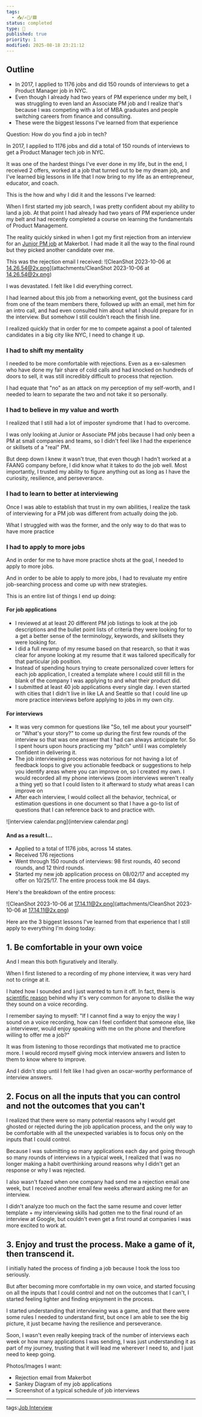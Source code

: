 ```yaml
---
tags:
  - 📥️/✍🏻/🟩
status: completed
type: 🌈
published: true
priority: 1
modified: 2025-08-18 23:21:12
---
```


## Outline
- In 2017, I applied to 1176 jobs and did 150 rounds of interviews to get a Product Manager job in NYC. 
- Even though I already had two years of PM experience under my belt, I was struggling to even land an Associate PM job and I realize that's because I was competing with a lot of MBA graduates and people switching careers from finance and consulting.
- These were the biggest lessons I've learned from that experience 


Question: How do you find a job in tech?


In 2017, I applied to 1176 jobs and did a total of 150 rounds of interviews to get a Product Manager tech job in NYC. 

It was one of the hardest things I've ever done in my life, but in the end, I received 2 offers, worked at a job that turned out to be my dream job, and I've learned big lessons in life that I now bring to my life as an entrepreneur, educator, and coach. 

This is the how and why I did it and the lessons I've learned:

When I first started my job search, I was pretty confident about my ability to land a job. At that point I had already had two years of PM experience under my belt and had recently completed a course on learning the fundamentals of Product Management. 

The reality quickly sinked in when I got my first rejection from an interview for an [Junior PM job](https://www.linkedin.com/jobs/view/302558695/) at Makerbot. I had made it all the way to the final round but they picked another candidate over me. 

This was the rejection email I received:
![CleanShot 2023-10-06 at 14.26.54@2x.png](attachments/CleanShot 2023-10-06 at 14.26.54@2x.png)

I was devastated. I felt like I did everything correct. 

I had learned about this job from a networking event, got the business card from one of the team members there, followed up with an email, met him for an intro call, and had even consulted him about what I should prepare for in the interview. But somehow I still couldn't reach the finish line.

I realized quickly that in order for me to compete against a pool of talented candidates in a big city like NYC, I need to change it up.

### I had to shift my mentality

I needed to be more comfortable with rejections. Even as a ex-salesmen who have done my fair share of cold calls and had knocked on hundreds of doors to sell, it was still incredibly difficult to process that rejection. 

I had equate that "no" as an attack on my perception of my self-worth, and I needed to learn to separate the two and not take it so personally. 

### I had to believe in my value and worth

I realized that I still had a lot of imposter syndrome that I had to overcome. 

I was only looking at Junior or Associate PM jobs because I had only been a PM at small companies and teams, so I didn't feel like I had the experience or skillsets of a "real" PM.

But deep down I knew it wasn't true, that even though I hadn't worked at a FAANG company before, I did know what it takes to do the job well. Most importantly, I trusted my ability to figure anything out as long as I have the curiosity, resilience, and perseverance.

### I had to learn to better at interviewing

Once I was able to establish that trust in my own abilities, I realize the task of interviewing for a PM job was different from actually doing the job. 

What I struggled with was the former, and the only way to do that was to have more practice

### I had to apply to more jobs

And in order for me to have more practice shots at the goal, I needed to apply to more jobs. 

And in order to be able to apply to more jobs, I had to revaluate my entire job-searching process and come up with new strategies.


This is an entire list of things I end up doing:

#### For job applications
- I reviewed at at least 20 different PM job listings to look at the job descriptions and the bullet point lists of criteria they were looking for to a get a better sense of the terminology, keywords, and skillsets they were looking for.
- I did a full revamp of my resume based on that research, so that it was clear for anyone looking at my resume that it was tailored specifically for that particular job position.
- Instead of spending hours trying to create personalized cover letters for each job application, I created a template where I could still fill in the blank of the company I was applying to and what their product did.
- I submitted at least 40 job applications every single day. I even started with cities that I didn't live in like LA and Seattle so that I could line up more practice interviews before applying to jobs in my own city.

#### For interviews
- It was very common for questions like "So, tell me about your yourself" or "What's your story?" to come up during the first few rounds of the interview so that was one answer that I had can always anticipate for. So I spent hours upon hours practicing my "pitch" until I was completely confident in delivering it.
- The job interviewing process was notorious for not having a lot of feedback loops to give you actionable feedback or suggestions to help you identify areas where you can improve on, so I created my own. I would recorded all my phone interviews (zoom interviews weren't really a thing yet) so that I could listen to it afterward to study what areas I can improve on
- After each interview, I would collect all the behavior, technical, or estimation questions in one document so that I have a go-to list of questions that I can reference back to and practice with.


![interview calendar.png](interview calendar.png)


#### And as a result I...
- Applied to a total of 1176 jobs, across 14 states.
- Received 176 rejections
- Went through 150 rounds of interviews: 98 first rounds, 40 second rounds, and 12 third rounds.
- Started my new job application process on 08/02/17 and accepted my offer on 10/25/17. The entire process took me 84 days. 

Here's the breakdown of the entire process:

![CleanShot 2023-10-06 at 17.14.11@2x.png](attachments/CleanShot 2023-10-06 at 17.14.11@2x.png)




Here are the 3 biggest lessons I've learned from that experience that I still apply to everything I'm doing today: 

## 1. Be comfortable in your own voice 

And I mean this both figuratively and literally. 

When I first listened to a recording of my phone interview, it was very hard not to cringe at it. 

I hated how I sounded and I just wanted to turn it off. In fact, there is [scientific reason](https://twitter.com/atsaotsao/status/1710412894456693041) behind why it's very common for anyone to dislike the way they sound on a voice recording.

I remember saying to myself: "If I cannot find a way to enjoy the way I sound on a voice recording, how can I feel confident that someone else, like a interviewer, would enjoy speaking with me on the phone and therefore willing to offer me a job?"

It was from listening to those recordings that motivated me to practice more. I would record myself giving mock interview answers and listen to them to know where to improve. 

And I didn't stop until I felt like I had given an oscar-worthy performance of interview answers.

## 2. Focus on all the inputs that you can control and not the outcomes that you can't

I realized that there were so many potential reasons why I would get ghosted or rejected during the job application process, and the only way to be comfortable with all the unexpected variables is to focus only on the inputs that I could control. 

Because I was submitting so many applications each day and going through so many rounds of interviews in a typical week, I realized that I was no longer making a habit overthinking around reasons why I didn't get an response or why I was rejected. 

I also wasn't fazed when one company had send me a rejection email one week, but I received another email few weeks afterward asking me for an interview.

I didn't analyze too much on the fact the same resume and cover letter template + my interviewing skills had gotten me to the final round of an interview at Google, but couldn't even get a first round at companies I was more excited to work at. 


## 3. Enjoy  and trust the process. Make a game of it, then transcend it.

I initially hated the process of finding a job because I took the loss too seriously. 

But after becoming more comfortable in my own voice, and started focusing on all the inputs that I could control and not on the outcomes that I can't, I started feeling lighter and finding enjoyment in the process. 

I started understanding that interviewing was a game, and that there were some rules I needed to understand first, but once I am able to see the big picture, it just became having the resilience and perseverance. 

Soon, I wasn't even really keeping track of the number of interviews each week or how many applications I was sending, I was just understanding it as part of my journey, trusting that it will lead me wherever I need to, and I just need to keep going. 



Photos/Images I want:
- Rejection email from Makerbot
- Sankey Diagram of my job applications
- Screenshot of a typical schedule of job interviews


---
tags:[Job Interview](job-interview)